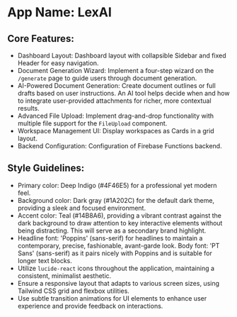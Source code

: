 # **App Name**: LexAI

## Core Features:

- Dashboard Layout: Dashboard layout with collapsible Sidebar and fixed Header for easy navigation.
- Document Generation Wizard: Implement a four-step wizard on the `/generate` page to guide users through document generation.
- AI-Powered Document Generation: Create document outlines or full drafts based on user instructions. An AI tool helps decide when and how to integrate user-provided attachments for richer, more contextual results.
- Advanced File Upload: Implement drag-and-drop functionality with multiple file support for the `FileUpload` component.
- Workspace Management UI: Display workspaces as Cards in a grid layout.
- Backend Configuration: Configuration of Firebase Functions backend.

## Style Guidelines:

- Primary color: Deep Indigo (#4F46E5) for a professional yet modern feel.
- Background color: Dark gray (#1A202C) for the default dark theme, providing a sleek and focused environment. 
- Accent color: Teal (#14B8A6), providing a vibrant contrast against the dark background to draw attention to key interactive elements without being distracting. This will serve as a secondary brand highlight.
- Headline font: 'Poppins' (sans-serif) for headlines to maintain a contemporary, precise, fashionable, avant-garde look. Body font: 'PT Sans' (sans-serif) as it pairs nicely with Poppins and is suitable for longer text blocks.
- Utilize `lucide-react` icons throughout the application, maintaining a consistent, minimalist aesthetic.
- Ensure a responsive layout that adapts to various screen sizes, using Tailwind CSS grid and flexbox utilities.
- Use subtle transition animations for UI elements to enhance user experience and provide feedback on interactions.